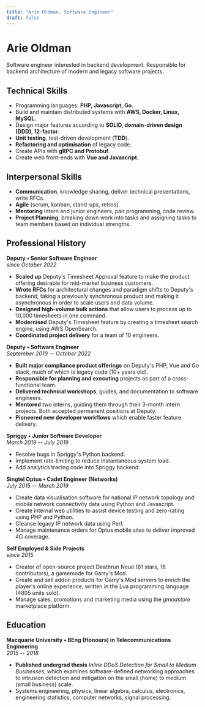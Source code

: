 ```yaml
---
title: "Arie Oldman, Software Engineer"
draft: false
---
```


<style>
  #post-header {
    display: none !important;
  }

  @media print {
    header, footer, nav#banner { display: none !important; }
    body {
      color: black !important;
    }

    p {
      line-height: 1.2 !important;
    }

    .hide-on-print {
      display: none;
    }

    main#content p {
        color: black !important;
    }
  }
</style>


# Arie Oldman

Software engineer interested in backend development. Responsible for backend architecture of modern and legacy software projects.

## Technical Skills

* Programming languages: **PHP, Javascript, Go**.
* Build and maintain distributed systems with **AWS, Docker, Linux, MySQL**.
* Design major features according to **SOLID, domain-driven design (DDD), 12-factor**.
* **Unit testing**, test-driven development (**TDD**).
* **Refactoring and optimisation** of legacy code.
* Create APIs with **gRPC and Protobuf**.
* Create web front-ends with **Vue and Javascript**.

## Interpersonal Skills

* **Communication**, knowledge sharing, deliver technical presentations, write RFCs.
* **Agile** (scrum, kanban, stand-ups, retros).
* **Mentoring** intern and junior engineers, pair programming, code review.
* **Project Planning**, breaking down work into tasks and assigning tasks to team members based on individual strengths.

<!-- * Code review (frontend and backend). -->
<!-- * Documentation (guides, tutorials, references, READMEs) and RFCs. -->
<!-- * Professional feedback. -->

## Professional History

<!-- FOCUS ON KEYWORDS -->

**Deputy • Senior Software Engineer**<br/>_since October 2022_

* **Scaled up** Deputy's Timesheet Approval feature to make the product offering desirable for mid-market business customers.
* **Wrote RFCs** for architectural changes and paradigm shifts to Deputy's backend, taking a previously synchronous product and making it asynchronous in order to scale users and data volume.
* **Designed high-volume bulk actions** that allow users to process up to 10,000 timesheets in one command.
* **Modernised** Deputy's Timesheet feature by creating a timesheet search engine, using AWS OpenSearch.
* **Coordinated project delivery** for a team of 10 engineers.

**Deputy • Software Engineer**<br/>_September 2019 -- October 2022_

<!-- * **Pay Comparison**: -->
<!-- * **Enterprise Employee Profile**: -->
<!-- * **Agreed Hours**: -->
<!-- * **Export Aggregator**: -->
<!-- * **Precaf**: -->
<!-- * **Environment Variables Custom App**: -->

* **Built major compliance product offerings** on Deputy's PHP, Vue and Go stack, much of which is legacy code (10+ years old). <!-- enterprise profile, pay comparison, svc-compliance -->
* **Responsible for planning and executing** projects as part of a cross-functional team. <!-- export aggr, bunnings, enterprise profile, pay comparison -->
* **Delivered technical workshops**, guides, and documentation to software engineers.
* **Mentored** two interns, guiding them through their 3-month intern projects. Both accepted permanent positions at Deputy.
* **Pioneered new developer workflows** which enable faster feature delivery. <!-- precaf, common funcs, pay comparison scripts -->

**Spriggy • Junior Software Developer**<br/>_March 2019 -- July 2019_

* Resolve bugs in Spriggy's Python backend.
* Implement rate-limiting to reduce instantaneous system load.
* Add analytics tracing code into Spriggy backend.

**Singtel Optus • Cadet Engineer (Networks)**<br/>_July 2015 -- March 2019_

* Create data visualisation software for national IP network topology and mobile network connectivity data using Python and Javascript.
* Create internal web utilities to assist device testing and zero-rating using PHP and Python.
* Cleanse legacy IP network data using Perl.
* Manage maintenance orders for Optus mobile sites to deliver improved 4G coverage.

**Self Employed & Side Projects**<br/>_since 2015_

* Creator of open-source project Deathrun Neue (61 stars, 18 contributors), a gamemode for Garry's Mod.
* Create and sell addon products for Garry's Mod servers to enrich the player's online experience, written in the Lua programming language (4805 units sold).
* Manage sales, promotions and marketing media using the _gmodstore_ marketplace platform.

## Education

**Macquarie University • BEng (Honours) in Telecommunications Engineering**<br/>_2015 -- 2018_

* **Published undergrad thesis** _Inline DDoS Detection for Small to Medium Businesses_, which examines software-defined networking approaches to intrusion detection and mitigation on the small (home) to medium (small business) scale.
* Systems engineering, physics, linear algebra, calculus, electronics, engineering statistics, computer networks, signal processing.


